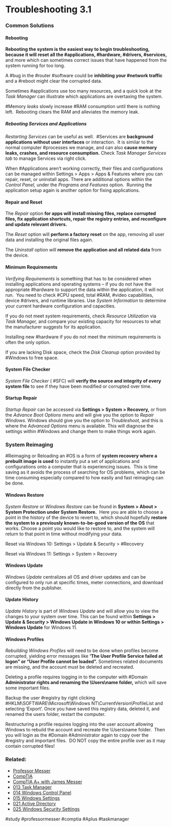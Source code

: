 # Troubleshooting 3.1

### Common Solutions

#### Rebooting

**Rebooting the system is the easiest way to begin troubleshooting, because it will reset all the #applications, #hardware, #drivers, #services,** and more which can sometimes correct issues that have happened from the system running for too long.  

A #bug in the #router #software could be **inhibiting your #network traffic** and a #reboot might clear the corrupted data. 

Sometimes #applications use too many resources, and a quick look at the *Task Manager* can illustrate which applications are overtaxing the system.

#Memory *leaks* slowly increase #RAM consumption until there is nothing left.  Rebooting clears the RAM and alleviates the memory leak.

##### Rebooting Services and Applications

*Restarting Services* can be useful as well.  #Services are **background applications without user interfaces** or interaction.  It is similar to the normal computer #processes we manage, and can also **cause memory leaks, crashes, and resource consumption.** Check *Task Manager Services tab* to manage Services via right click.

When #Applications aren’t working correctly, their files and configurations can be managed within Settings > Apps > Apps & Features where you can repair, reset, or uninstall apps. There are additional options within the *Control Panel,* under the *Programs and Features* option.  Running the application setup again is another option for fixing applications.

#### Repair and Reset

The *Repair* option **for apps will install missing files, replace corrupted files, fix application shortcuts, repair the registry entries, and reconfigure and update relevant drivers.**

The *Reset* option will **perform a factory reset** on the app, removing all user data and installing the original files again.

The *Uninstall* option will **remove the application and all related data** from the device.

#### Minimum Requirements

*Verifying Requirements* is something that has to be considered when installing applications and operating systems – if you do not have the appropriate #hardware to support the data within the application, it will not run.  You need to check #CPU speed, total #RAM, #video capabilities, device #drivers, and runtime libraries. Use *System Information* to determine your current hardware configuration and capacities.

If you do not meet system requirements, check *Resource Utilization* via *Task Manager,* and compare your existing capacity for resources to what the manufacturer suggests for its application.

Installing new #hardware if you do not meet the minimum requirements is often the only option.

If you are lacking Disk space, check the *Disk Cleanup* option provided by #Windows to free space.

#### System File Checker

*System File Checker* ( #SFC) will **verify the source and integrity of every system file** to see if they have been modified or corrupted over time.

#### Startup Repair

*Startup Repair* can be accessed via **Settings > System > Recovery,** or from the *Advance Boot Options menu* and will give you the option to *Repair Windows.* Windows should give you the option to *Troubleshoot,* and this is where the *Advanced Options* menu is available. This will diagnose the settings within #Windows and change them to make things work again.

### System Reimaging

#Reimaging or Reloading an #OS is a form of **system recovery where a prebuilt image is used** to instantly put a set of applications and configurations onto a computer that is experiencing issues.  This is time saving as it avoids the process of searching for OS problems, which can be time consuming especially compared to how easily and fast reimaging can be done.

#### Windows Restore

*System Restore* or *Windows Restore* can be found in **System > About > System Protection under System Restore.**  Here you are able to choose a point in the history of the device to revert to, which should hopefully **restore the system to a previously known-to-be-good version of the OS** that works. Choose a point you would like to restore to, and the system will return to that point in time without modifying your data.

Reset via Windows 10: Settings > Update & Security > #Recovery

Reset via Windows 11: Settings > System > Recovery

#### Windows Update

*Windows Update* centralizes all OS and driver updates and can be configured to only run at specific times, meter connections, and download directly from the publisher.

#### Update History

*Update History* is part of *Windows Update* and will allow you to view the changes to your system over time. This can be found within **Settings > Update & Security > Windows Update in Windows 10 or within Settings > Windows Update** for Windows 11.

#### Windows Profiles

*Rebuilding Windows Profiles* will need to be done when profiles become corrupted, yielding error messages like **‘The User Profile Service failed at logon” or “User Profile cannot be loaded”.** Sometimes related documents are missing, and the account must be deleted and recreated.

Deleting a profile requires logging in to the computer with #Domain **Administrator rights and renaming the \Users\name folder,** which will save some important files.

Backup the user #registry by right clicking #HKLM\SOFTWARE\Microsoft\Windows NT\CurrentVersion\ProfileList and selecting ‘Export’. Once you have saved this registry data, deleted it, and renamed the users folder, restart the computer.

Restructuring a profile requires logging into the user account allowing Windows to rebuild the account and recreate the \Users\name folder.  Then you will login as the #Domain #Administrator again to copy over the #registry and important files.  DO NOT copy the entire profile over as it may contain corrupted files!

### Related:
- [Professor Messer](https://www.professormesser.com/free-a-plus-training/220-1102/220-1102-video/troubleshooting-solutions-220-1102/ "Professor Messer A+ Guide")
- [CompTIA](https://www.comptia.org/ "CompTIA Homepage")
- [CompTIA A+ with James Messer](CompTIA%20A+%20with%20James%20Messer.md)
- [013 Task Manager](013%20Task%20Manager.md)
- [014 Windows Control Panel](014%20Windows%20Control%20Panel.md)
- [015 Windows Settings](015%20Windows%20Settings.md)
- [021 Active Directory](021%20Active%20Directory.md)
- [025 Windows Security Settings](025%20Windows%20Security%20Settings.md)

#study #professormesser #comptia #Aplus #taskmanager 